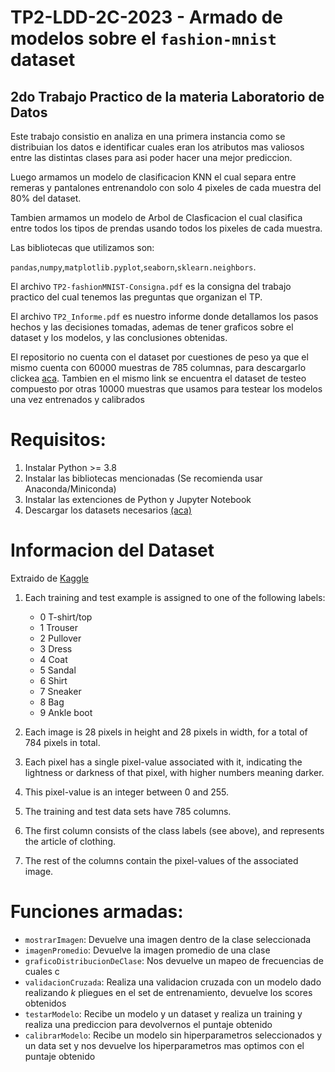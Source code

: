# TP2-LDD-2C-2023 - Armado de modelos sobre el `fashion-mnist` dataset
## 2do Trabajo Practico de la materia Laboratorio de Datos

Este trabajo consistio en analiza en una primera instancia como se distribuian los datos e identificar cuales eran los atributos mas valiosos entre las distintas clases para asi poder hacer una mejor prediccion.

Luego armamos un modelo de clasificacion KNN el cual separa entre remeras y pantalones entrenandolo con solo 4 pixeles de cada muestra del 80% del dataset.

Tambien armamos un modelo de Arbol de Clasficacion el cual clasifica entre todos los tipos de prendas usando todos los pixeles de cada muestra.

Las bibliotecas que utilizamos son:

`pandas`,`numpy`,`matplotlib.pyplot`,`seaborn`,`sklearn.neighbors`.

El archivo `TP2-fashionMNIST-Consigna.pdf` es la consigna del trabajo practico del cual tenemos las preguntas que organizan el TP.

El archivo `TP2_Informe.pdf` es nuestro informe donde detallamos los pasos hechos y las decisiones tomadas, ademas de tener graficos sobre el dataset y los modelos, y las conclusiones obtenidas.

El repositorio no cuenta con el dataset por cuestiones de peso ya que el mismo cuenta con 60000 muestras de 785 columnas, para descargarlo clickea [aca](https://www.kaggle.com/datasets/zalando-research/fashionmnist). Tambien en el mismo link se encuentra el dataset de testeo compuesto por otras 10000 muestras que usamos para testear los modelos una vez entrenados y calibrados

# Requisitos:
1. Instalar Python >= 3.8
2. Instalar las bibliotecas mencionadas (Se recomienda usar Anaconda/Miniconda)
3. Instalar las extenciones de Python y Jupyter Notebook
4. Descargar los datasets necesarios [(aca)](https://www.kaggle.com/datasets/zalando-research/fashionmnist)

# Informacion del Dataset
Extraido de [Kaggle](https://www.kaggle.com/datasets/zalando-research/fashionmnist)

1. Each training and test example is assigned to one of the following labels:

      - 0 T-shirt/top
      - 1 Trouser
      - 2 Pullover
      - 3 Dress
      - 4 Coat
      - 5 Sandal
      - 6 Shirt
      - 7 Sneaker
      - 8 Bag
      - 9 Ankle boot

3. Each image is 28 pixels in height and 28 pixels in width, for a total of 784 pixels in total.
4. Each pixel has a single pixel-value associated with it, indicating the lightness or darkness of that pixel, with higher numbers meaning darker.
5. This pixel-value is an integer between 0 and 255.
6. The training and test data sets have 785 columns.
7. The first column consists of the class labels (see above), and represents the article of clothing.
8. The rest of the columns contain the pixel-values of the associated image.

# Funciones armadas:
   - `mostrarImagen`: Devuelve una imagen dentro de la clase seleccionada
   - `imagenPromedio`: Devuelve la imagen promedio de una clase
   - `graficoDistribucionDeClase`: Nos devuelve un mapeo de frecuencias de cuales c
   - `validacionCruzada`: Realiza una validacion cruzada con un modelo dado realizando *k* pliegues en el set de entrenamiento, devuelve los scores obtenidos
   - `testarModelo`: Recibe un modelo y un dataset y realiza un training y realiza una prediccion para devolvernos el puntaje obtenido
   - `calibrarModelo`: Recibe un modelo sin hiperparametros seleccionados y un data set y nos devuelve los hiperparametros mas optimos con el puntaje obtenido

